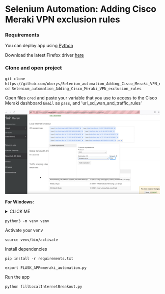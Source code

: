 # Selenium Automation: Adding Cisco Meraki VPN exclusion rules


### Requirements
You can deploy app using [Python](https://www.python.org/downloads/)

Download the latest Firefox driver [here](https://github.com/mozilla/geckodriver/releases/tag/v0.30.0)


### Clone and open project

```
git clone https://github.com/oborys/Selenium_automation_Adding_Cisco_Meraki_VPN_exclusion_rules.git
cd Selenium_automation_Adding_Cisco_Meraki_VPN_exclusion_rules
```

Open files `cred` and paste your variable that you use to access to the Cisco Meraki dashboard `Email` as `pass`, and 'url_sd_wan_and_traffic_rules'

![img](img/selenium_demo.png)

**For Windows:**

<details><summary>CLICK ME</summary>
<p>

Install pip

Pip (Python Package Installer), the official documentation for [pip](https://pip.pypa.io/en/stable/installation/).

Usually Python3 comes with pip preinstalled. If you get an error "pip command not found", use the following command to install pip:

Download [get-pip.py](https://pip.pypa.io/en/stable/installation/), make sure you're saving the file to Desktop

In your Command Prompt, navigate to Desktop.
```
cd Desktop
```
Execute get-pip.py
```
python get-pip.py
```
Now pip should work system-wide.

virtualenv

In your Command Prompt, enter:
```
pip install virtualenv
```
Launch virtualenv

In your Command Prompt navigate to your project:
```
cd Meraki_Network_Objects_automation
```
Within your project:
```
virtualenv env
```
Activate your virtualenv:

on Windows, virtualenv creates a batch file
```
\env\Scripts\activate.bat
```
to activate virtualenv on Windows, activate script is in the Scripts folder :

\path\to\env\Scripts\activate

Example:
```
C:\Users\'Username'\venv\Scripts\activate.bat
```
Another way to install pip

Save the "ez_setup.py" file to your desktop form https://bootstrap.pypa.io/ez_setup.py

In your Command Prompt navigate to Desktop:
```
cd Desktop
```
Execute ez_setup.py:
```
python ez_setup.py
```
install pip:
```
easy_install pip
```
Install dependencies
```
pip install -r requirements.txt
```
Run the app
```
set FLASK_APP=hello
flask run
```
</p>
</details>

```
python3 -m venv venv
```

Activate your venv

```
source venv/bin/activate
```

Install dependencies
```
pip install -r requirements.txt
```

```
export FLASK_APP=meraki_automation.py
```
Run the app
```
python fillLocalInternetBreakout.py 
```
